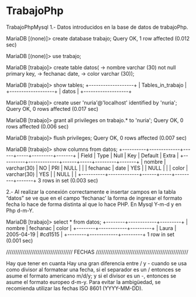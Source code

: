 # TrabajoPhp
TrabajoPhpMysql
1.- Datos introducidos en la base de datos de trabajoPhp.


MariaDB [(none)]> create database trabajo;
Query OK, 1 row affected (0.012 sec)

MariaDB [(none)]> use trabajo;

MariaDB [trabajo]> create table datos(
    -> nombre varchar (30) not null primary key,
    -> fechanac date,
    -> color varchar (30));

MariaDB [trabajo]> show tables;
+-------------------+
| Tables_in_trabajo |
+-------------------+
| datos             |
+-------------------+

MariaDB [trabajo]> create user 'nuria'@'localhost' identified by 'nuria';
Query OK, 0 rows affected (0.017 sec)

MariaDB [trabajo]> grant all privileges on trabajo.* to 'nuria';
Query OK, 0 rows affected (0.006 sec)

MariaDB [trabajo]> flush privileges;
Query OK, 0 rows affected (0.007 sec)

MariaDB [trabajo]> show columns from datos;
+----------+-------------+------+-----+---------+-------+
| Field    | Type        | Null | Key | Default | Extra |
+----------+-------------+------+-----+---------+-------+
| nombre   | varchar(30) | NO   | PRI | NULL    |       |
| fechanac | date        | YES  |     | NULL    |       |
| color    | varchar(30) | YES  |     | NULL    |       |
+----------+-------------+------+-----+---------+-------+
3 rows in set (0.003 sec)



2.- Al realizar la conexión correctamente e insertar campos en la tabla “datos”  se ve que en el campo ‘fechanac’ la forma de ingresar el formato fecha  lo hace de forma distinta al que lo hace PHP.
En Mysql Y-m-d   y en Php d-m-Y.


MariaDB [trabajo]> select * from datos;
+--------+------------+---------+
| nombre | fechanac   | color   |
+--------+------------+---------+
| Laura  | 2005-04-19 | #cd1515 |
+--------+------------+---------+
1 row in set (0.001 sec)

//////////////////////////////////// FECHAS //////////////////////////////////////////////////

Hay que tener en cuanta Hay una gran diferencia entre / y - cuando se usa como divisor al formatear una fecha, si el separador es un / entonces se asume el formato americano m/d/y; y si el divisor es un -, entonces se asume el formato europeo d-m-y. Para evitar la ambigüedad, se recomienda utilizar las fechas ISO 8601 (YYYY-MM-DD).
<?php
echo date("jS F, Y", strtotime("11.12.10"));
// outputs 10th December, 2011

echo date("jS F, Y", strtotime("11/12/10"));
// outputs 12th November, 2010

echo date("jS F, Y", strtotime("11-12-10"));
// outputs 11th December, 2010 
?>




